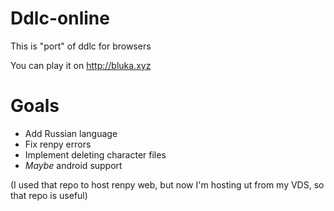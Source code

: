 # Ddlc-online
This is "port" of ddlc for browsers


You can play it on http://bluka.xyz
# Goals
* Add Russian language
* Fix renpy errors 
* Implement deleting character files
* *Maybe* android support

(I used that repo to host renpy web, but now I'm hosting ut from my VDS, so that repo is useful)
